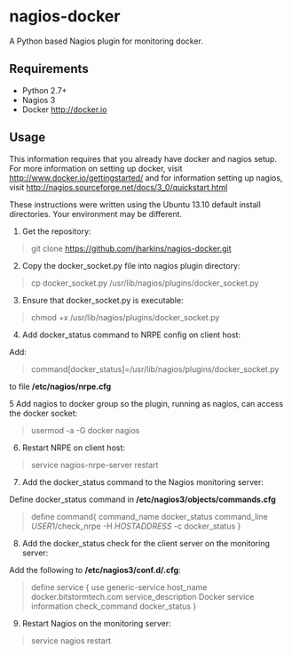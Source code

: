 nagios-docker
=============

A Python based Nagios plugin for monitoring docker.

## Requirements

* Python 2.7+
* Nagios 3
* Docker <http://docker.io>

## Usage

This information requires that you already have docker and nagios setup. For
more information on setting up docker, visit
http://www.docker.io/gettingstarted/ and for information setting up nagios,
visit http://nagios.sourceforge.net/docs/3_0/quickstart.html

These instructions were written using the Ubuntu 13.10 default install
directories. Your environment may be different.

1. Get the repository:

> git clone https://github.com/jharkins/nagios-docker.git

2. Copy the docker_socket.py file into nagios plugin directory:

> cp docker_socket.py /usr/lib/nagios/plugins/docker_socket.py

3. Ensure that docker_socket.py is executable:

> chmod +x /usr/lib/nagios/plugins/docker_socket.py

4. Add docker_status command to NRPE config on client host:

Add:

> command[docker_status]=/usr/lib/nagios/plugins/docker_socket.py

to file **/etc/nagios/nrpe.cfg**

5 Add nagios to docker group so the plugin, running as nagios, can access the
docker socket:

> usermod -a -G docker nagios

6. Restart NRPE on client host:

> service nagios-nrpe-server restart

7. Add the docker_status command to the Nagios monitoring server:

Define docker_status command in **/etc/nagios3/objects/commands.cfg**

> define command{
>     command_name    docker_status
>     command_line    $USER1$/check_nrpe -H $HOSTADDRESS$ -c docker_status
> }

8. Add the docker_status check for the client server on the monitoring server:

Add the following to **/etc/nagios3/conf.d/<server>.cfg**:

> define service {
>       use                             generic-service
>       host_name                       docker.bitstormtech.com
>       service_description             Docker service information
>       check_command                   docker_status
> }

9. Restart Nagios on the monitoring server:

> service nagios restart
